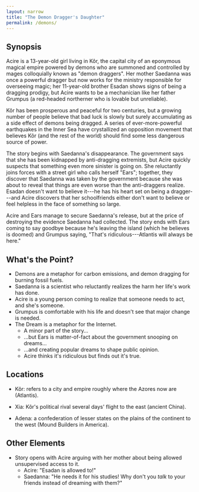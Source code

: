 ```yaml
---
layout: narrow
title: "The Demon Dragger's Daughter"
permalink: /demons/
---
```


## Synopsis

Acire is a 13-year-old girl living in Kôr,
the capital city of an eponymous magical empire powered by demons
who are summoned and controlled by mages colloquially known as "demon draggers".
Her mother Saedanna was once a powerful dragger
but now works for the ministry responsible for overseeing magic;
her 11-year-old brother Esadan shows signs of being a dragging prodigy,
but Acire wants to be a mechanician like her father Grumpus
(a red-headed northerner who is lovable but unreliable).

Kôr has been prosperous and peaceful for two centuries,
but a growing number of people believe that bad luck is slowly but surely accumulating
as a side effect of demons being dragged.
A series of ever-more-powerful earthquakes in the Inner Sea have crystallized an opposition movement
that believes Kôr (and the rest of the world) should find some less dangerous source of power.

The story begins with Saedanna's disappearance.
The government says that she has been kidnapped by anti-dragging extremists,
but Acire quickly suspects that something even more sinister is going on.
She reluctantly joins forces with a street girl who calls herself "Ears";
together,
they discover that Saedanna was taken by the government
because she was about to reveal that things are even worse than the anti-draggers realize.
Esadan doesn't want to believe it---he has his heart set on being a dragger---and
Acire discovers that her schoolfriends either don't want to believe or feel helpless in the face of something so large.

Acire and Ears manage to secure Saedanna's release,
but at the price of destroying the evidence Saedanna had collected.
The story ends with Ears coming to say goodbye because he's leaving the island
(which he believes is doomed)
and Grumpus saying,
"That's ridiculous---Atlantis will always be here."

## What's the Point?

-   Demons are a metaphor for carbon emissions, and demon dragging for burning fossil fuels.
-   Saedanna is a scientist who reluctantly realizes the harm her life's work has done.
-   Acire is a young person coming to realize that someone needs to act, and she's someone.
-   Grumpus is comfortable with his life and doesn't see that major change is needed.
-   The Dream is a metaphor for the Internet.
    -   A minor part of the story...
    -   ...but Ears is matter-of-fact about the government snooping on dreams...
    -   ...and creating popular dreams to shape public opinion.
    -   Acire thinks it's ridiculous but finds out it's true.

## Locations

-   Kôr: refers to a city and empire roughly where the Azores now are (Atlantis).

-   Xia: Kôr's political rival several days' flight to the east (ancient China).

-   Adena: a confederation of lesser states on the plains of the continent to the west (Mound Builders in America).

## Other Elements

-   Story opens with Acire arguing with her mother about being allowed unsupervised access to it.
    -   Acire: "Esadan is allowed to!"
    -   Saedanna: "He needs it for his studies!  Why don't you *talk* to your friends instead of dreaming with them?"
